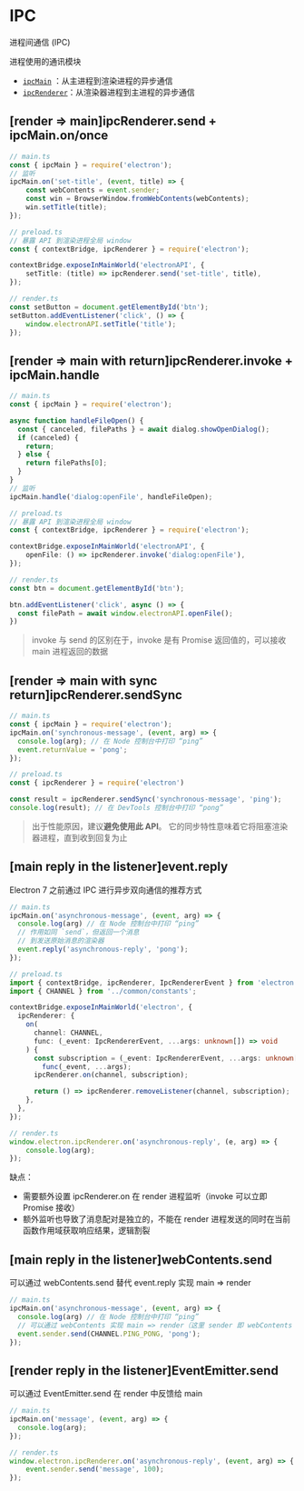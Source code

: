 # IPC

进程间通信 (IPC)

进程使用的通讯模块

-  [`ipcMain`](https://www.electronjs.org/zh/docs/latest/api/ipc-main) ：从主进程到渲染进程的异步通信
- [`ipcRenderer`](https://www.electronjs.org/zh/docs/latest/api/ipc-renderer)：从渲染器进程到主进程的异步通信

## [render => main]ipcRenderer.send + ipcMain.on/once

```ts
// main.ts
const { ipcMain } = require('electron');
// 监听
ipcMain.on('set-title', (event, title) => {
    const webContents = event.sender;
    const win = BrowserWindow.fromWebContents(webContents);
    win.setTitle(title);
});
```

```ts
// preload.ts
// 暴露 API 到渲染进程全局 window
const { contextBridge, ipcRenderer } = require('electron');

contextBridge.exposeInMainWorld('electronAPI', {
    setTitle: (title) => ipcRenderer.send('set-title', title),
});
```

```ts
// render.ts
const setButton = document.getElementById('btn');
setButton.addEventListener('click', () => {
    window.electronAPI.setTitle('title');
});
```

## [render => main with return]ipcRenderer.invoke + ipcMain.handle

```ts
// main.ts
const { ipcMain } = require('electron');

async function handleFileOpen() {
  const { canceled, filePaths } = await dialog.showOpenDialog();
  if (canceled) {
    return;
  } else {
    return filePaths[0];
  }
}
// 监听
ipcMain.handle('dialog:openFile', handleFileOpen);
```

```ts
// preload.ts
// 暴露 API 到渲染进程全局 window
const { contextBridge, ipcRenderer } = require('electron');

contextBridge.exposeInMainWorld('electronAPI', {
    openFile: () => ipcRenderer.invoke('dialog:openFile'),
});
```

```ts
// render.ts
const btn = document.getElementById('btn');

btn.addEventListener('click', async () => {
  const filePath = await window.electronAPI.openFile();
})
```

> invoke 与 send 的区别在于，invoke 是有 Promise 返回值的，可以接收 main 进程返回的数据

## [render => main with sync return]ipcRenderer.sendSync

```ts
// main.ts
const { ipcMain } = require('electron');
ipcMain.on('synchronous-message', (event, arg) => {
  console.log(arg); // 在 Node 控制台中打印 “ping”
  event.returnValue = 'pong';
});
```

```ts
// preload.ts
const { ipcRenderer } = require('electron')

const result = ipcRenderer.sendSync('synchronous-message', 'ping');
console.log(result); // 在 DevTools 控制台中打印 “pong”
```

> 出于性能原因，建议**避免使用此 API**。 它的同步特性意味着它将阻塞渲染器进程，直到收到回复为止

## [main reply in the listener]event.reply

Electron 7 之前通过 IPC 进行异步双向通信的推荐方式

```ts
// main.ts
ipcMain.on('asynchronous-message', (event, arg) => {
  console.log(arg) // 在 Node 控制台中打印 “ping”
  // 作用如同 `send`，但返回一个消息
  // 到发送原始消息的渲染器
  event.reply('asynchronous-reply', 'pong');
});
```

```ts
// preload.ts
import { contextBridge, ipcRenderer, IpcRendererEvent } from 'electron';
import { CHANNEL } from '../common/constants';

contextBridge.exposeInMainWorld('electron', {
  ipcRenderer: {
    on(
      channel: CHANNEL,
      func: (_event: IpcRendererEvent, ...args: unknown[]) => void
    ) {
      const subscription = (_event: IpcRendererEvent, ...args: unknown[]) =>
        func(_event, ...args);
      ipcRenderer.on(channel, subscription);

      return () => ipcRenderer.removeListener(channel, subscription);
    },
  },
});

```

```ts
// render.ts
window.electron.ipcRenderer.on('asynchronous-reply', (e, arg) => {
    console.log(arg);
});
```

缺点：

- 需要额外设置 ipcRenderer.on 在 render 进程监听（invoke 可以立即 Promise 接收）
- 额外监听也导致了消息配对是独立的，不能在 render 进程发送的同时在当前函数作用域获取响应结果，逻辑割裂

## [main reply in the listener]webContents.send

可以通过 webContents.send 替代 event.reply 实现 main => render

```ts
// main.ts
ipcMain.on('asynchronous-message', (event, arg) => {
  console.log(arg) // 在 Node 控制台中打印 “ping”
  // 可以通过 webContents 实现 main => render（这里 sender 即 webContents 实例）
  event.sender.send(CHANNEL.PING_PONG, 'pong');
});
```

## [render reply in the listener]EventEmitter.send

可以通过 EventEmitter.send 在 render 中反馈给 main

```ts
// main.ts
ipcMain.on('message', (event, arg) => {
  console.log(arg);
});
```

```ts
// render.ts
window.electron.ipcRenderer.on('asynchronous-reply', (event, arg) => {
    event.sender.send('message', 100);
});
```


